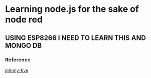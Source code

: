 # Learning node.js for the sake of node red
## USING ESP8266 I NEED TO LEARN THIS AND MONGO DB


### Reference
[johnny-five](http://johnny-five.io/)
